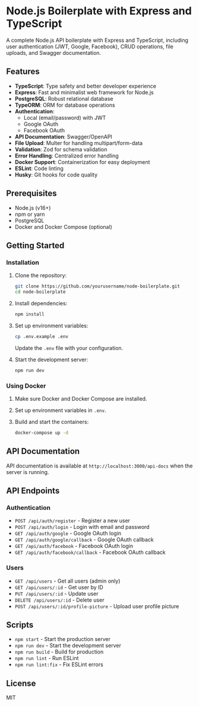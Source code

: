 # Node.js Boilerplate with Express and TypeScript

A complete Node.js API boilerplate with Express and TypeScript, including user authentication (JWT, Google, Facebook), CRUD operations, file uploads, and Swagger documentation.

## Features

- **TypeScript**: Type safety and better developer experience
- **Express**: Fast and minimalist web framework for Node.js
- **PostgreSQL**: Robust relational database
- **TypeORM**: ORM for database operations
- **Authentication**:
  - Local (email/password) with JWT
  - Google OAuth
  - Facebook OAuth
- **API Documentation**: Swagger/OpenAPI
- **File Upload**: Multer for handling multipart/form-data
- **Validation**: Zod for schema validation
- **Error Handling**: Centralized error handling
- **Docker Support**: Containerization for easy deployment
- **ESLint**: Code linting
- **Husky**: Git hooks for code quality

## Prerequisites

- Node.js (v16+)
- npm or yarn
- PostgreSQL
- Docker and Docker Compose (optional)

## Getting Started

### Installation

1. Clone the repository:

   ```bash
   git clone https://github.com/yourusername/node-boilerplate.git
   cd node-boilerplate
   ```

2. Install dependencies:

   ```bash
   npm install
   ```

3. Set up environment variables:

   ```bash
   cp .env.example .env
   ```

   Update the `.env` file with your configuration.

4. Start the development server:
   ```bash
   npm run dev
   ```

### Using Docker

1. Make sure Docker and Docker Compose are installed.

2. Set up environment variables in `.env`.

3. Build and start the containers:
   ```bash
   docker-compose up -d
   ```

## API Documentation

API documentation is available at `http://localhost:3000/api-docs` when the server is running.

## API Endpoints

### Authentication

- `POST /api/auth/register` - Register a new user
- `POST /api/auth/login` - Login with email and password
- `GET /api/auth/google` - Google OAuth login
- `GET /api/auth/google/callback` - Google OAuth callback
- `GET /api/auth/facebook` - Facebook OAuth login
- `GET /api/auth/facebook/callback` - Facebook OAuth callback

### Users

- `GET /api/users` - Get all users (admin only)
- `GET /api/users/:id` - Get user by ID
- `PUT /api/users/:id` - Update user
- `DELETE /api/users/:id` - Delete user
- `POST /api/users/:id/profile-picture` - Upload user profile picture

## Scripts

- `npm start` - Start the production server
- `npm run dev` - Start the development server
- `npm run build` - Build for production
- `npm run lint` - Run ESLint
- `npm run lint:fix` - Fix ESLint errors

## License

MIT
